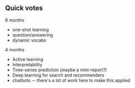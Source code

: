 ## Quick votes

8 months

- one-shot learning
- question/answering
- dynamic vocabs

4 months

- Active learning
- Interpretability
- Time-series prediction (maybe a mini-report?)
- Deep learning for search and recommenders
- chatbots -- there's a lot of work here to make this applied
